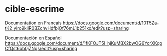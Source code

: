 # cible-escrime
Documentation en Francais
https://docs.google.com/document/d/10T5Za-tK2_yIro9kilR0BZchvHdfbjOf76mL1b251xo/edit?usp=sharing

Documentación en Español
https://docs.google.com/document/d/1fKFOJT5I_hjKuMBX2bwOG6YcrXKqoCfQst6ob0jZNgs/edit?usp=sharing
